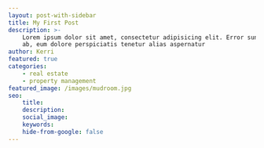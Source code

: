 ```yaml
---
layout: post-with-sidebar
title: My First Post
description: >-
    Lorem ipsum dolor sit amet, consectetur adipisicing elit. Error sunt earum,
    ab, eum dolore perspiciatis tenetur alias aspernatur
author: Kerri
featured: true
categories:
    - real estate
    - property management
featured_image: /images/mudroom.jpg
seo:
    title:
    description:
    social_image:
    keywords:
    hide-from-google: false
---
```

##